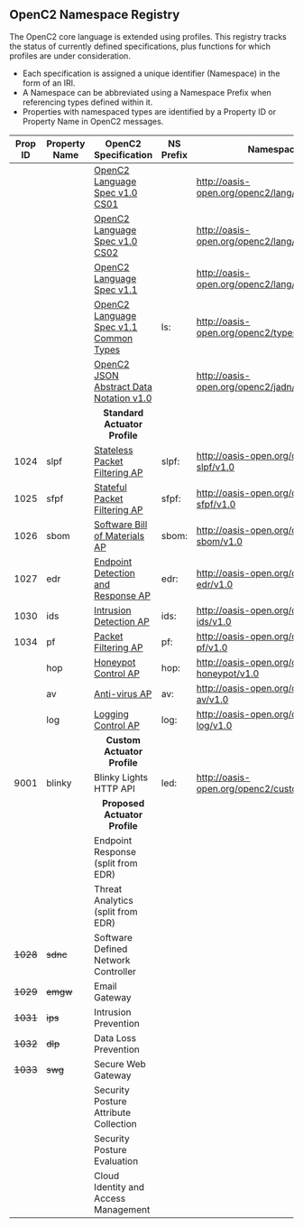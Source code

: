 ## OpenC2 Namespace Registry

The OpenC2 core language is extended using profiles.
This registry tracks the status of currently defined specifications,
plus functions for which profiles are under consideration.

* Each specification is assigned a unique identifier (Namespace) in the form of an IRI.
* A Namespace can be abbreviated using a Namespace Prefix when referencing types defined within it.
* Properties with namespaced types are identified by a Property ID or Property Name in OpenC2 messages.

| Prop ID  | Property Name | OpenC2 Specification                                                                              | NS Prefix | Namespace                                     |
|----------|---------------|---------------------------------------------------------------------------------------------------|-----------|-----------------------------------------------|
|          |               | [OpenC2 Language Spec v1.0 CS01](https://github.com/oasis-tcs/openc2-oc2ls)                       |           | http://oasis-open.org/openc2/lang/v1.0        |
|          |               | [OpenC2 Language Spec v1.0 CS02](https://github.com/oasis-tcs/openc2-oc2ls)                       |           | http://oasis-open.org/openc2/lang/v1.0.1      |
|          |               | [OpenC2 Language Spec v1.1](https://github.com/oasis-tcs/openc2-oc2ls)                            |           | http://oasis-open.org/openc2/lang/v1.1        |
|          |               | [OpenC2 Language Spec v1.1 Common Types](https://github.com/oasis-tcs/openc2-oc2ls)               | ls:       | http://oasis-open.org/openc2/types/v1.1       |
|          |               | [OpenC2 JSON Abstract Data Notation v1.0](https://github.com/oasis-tcs/openc2-jadn)               |           | http://oasis-open.org/openc2/jadn/v1.0        |
|          |               | <center>**Standard Actuator Profile**</center>                                                    |           |                                               |
| 1024     | slpf          | [Stateless Packet Filtering AP](https://github.com/oasis-tcs/openc2-apsc-stateless-packet-filter) | slpf:     | http://oasis-open.org/openc2/ap-slpf/v1.0     |
| 1025     | sfpf          | [Stateful Packet Filtering AP](https://github.com/oasis-tcs/openc2-ap-sfpf)                       | sfpf:     | http://oasis-open.org/openc2/ap-sfpf/v1.0     |
| 1026     | sbom          | [Software Bill of Materials AP](https://github.com/oasis-tcs/openc2-ap-sbom)                      | sbom:     | http://oasis-open.org/openc2/ap-sbom/v1.0     |
| 1027     | edr           | [Endpoint Detection and Response AP](https://github.com/oasis-tcs/openc2-ap-edr)                  | edr:      | http://oasis-open.org/openc2/ap-edr/v1.0      |
| 1030     | ids           | [Intrusion Detection AP](https://github.com/oasis-tcs/openc2-ap-ids)                              | ids:      | http://oasis-open.org/openc2/ap-ids/v1.0      |
| 1034     | pf            | [Packet Filtering AP](https://github.com/oasis-tcs/openc2-ap-pf)                                  | pf:       | http://oasis-open.org/openc2/ap-pf/v1.0       |
|          | hop           | [Honeypot Control AP](https://github.com/oasis-tcs/openc2-ap-honeypots)                           | hop:      | http://oasis-open.org/openc2/ap-honeypot/v1.0 |
|          | av            | [Anti-virus AP](https://github.com/oasis-tcs/openc2-ap-av)                                        | av:       | http://oasis-open.org/openc2/ap-av/v1.0       |
|          | log           | [Logging Control AP](https://github.com/oasis-tcs/openc2-ap-lc)                                   | log:      | http://oasis-open.org/openc2/ap-log/v1.0      |
|          |               | <center>**Custom Actuator Profile**</center>                                                      |           |                                               |
| 9001     | blinky        | Blinky Lights HTTP API                                                                            | led:      | http://oasis-open.org/openc2/custom/haha/v1.0 |
|          |               | <center>**Proposed Actuator Profile**</center>                                                    |           |                                               |
|          |               | Endpoint Response (split from EDR)                                                                |           |                                               |
|          |               | Threat Analytics (split from EDR)                                                                 |           |                                               |
| ~~1028~~ | ~~sdnc~~      | Software Defined Network Controller                                                               |           |                                               |
| ~~1029~~ | ~~emgw~~      | Email Gateway                                                                                     |           |                                               |
| ~~1031~~ | ~~ips~~       | Intrusion Prevention                                                                              |           |                                               |
| ~~1032~~ | ~~dlp~~       | Data Loss Prevention                                                                              |           |                                               |
| ~~1033~~ | ~~swg~~       | Secure Web Gateway                                                                                |           |                                               |
|          |               | Security Posture Attribute Collection                                                             |           |                                               |
|          |               | Security Posture Evaluation                                                                       |           |                                               |
|          |               | Cloud Identity and Access Management                                                              |           |                                               |
